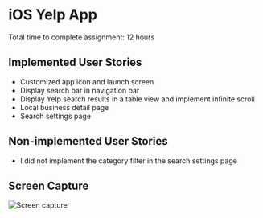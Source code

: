 iOS Yelp App
============

Total time to complete assignment: 12 hours

Implemented User Stories
------------------------

* Customized app icon and launch screen
* Display search bar in navigation bar
* Display Yelp search results in a table view and implement infinite scroll
* Local business detail page
* Search settings page

Non-implemented User Stories
----------------------------

* I did not implement the category filter in the search settings page

Screen Capture
--------------

![Screen capture](ScreenCapture.gif)
